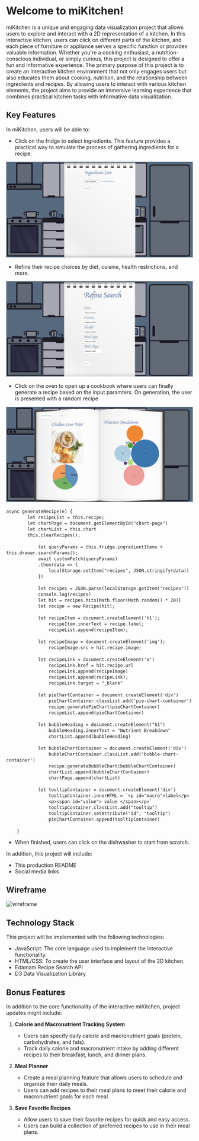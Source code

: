# Welcome to miKitchen!

   miKitchen is a unique and engaging data visualization project that allows users to explore and interact with a 2D representation of a kitchen. In this interactive kitchen, users can click on different parts of the kitchen, and each piece of furniture or appliance serves a specific function or provides valuable information. Whether you're a cooking enthusiast, a nutrition-conscious individual, or simply curious, this project is designed to offer a fun and informative experience. The primary purpose of this project is to create an interactive kitchen environment that not only engages users but also educates them about cooking, nutrition, and the relationship between ingredients and recipes. By allowing users to interact with various kitchen elements, the project aims to provide an immersive learning experience that combines practical kitchen tasks with informative data visualization.

## Key Features

In miKitchen, users will be able to:

- Click on the fridge to select ingredients. This feature provides a practical way to simulate the process of gathering ingredients for a recipe.

![fridge_page](./src/assets/ingredientspage.png) 
  
- Refine their recipe choices by diet, cuisine, health restrictions, and more.

![drawer page](./src/assets/drawerPage.png)

  
- Click on the oven to open up a cookbook where users can finally generate a recipe based on the input paramters. On generation, the user is presented with a random recipe

![recipe page](./src/assets/recipePage.png) 

```
async generateRecipe(e) {
        let recipeList = this.recipe;
        let chartPage = document.getElementById("chart-page")
        let chartList = this.chart
        this.clearRecipes();

            let queryParams = this.fridge.ingredientItems + this.drawer.searchParams();
            await customFetch(queryParams)
            .then(data => {
                localStorage.setItem("recipes", JSON.stringify(data))
            })

            let recipes = JSON.parse(localStorage.getItem("recipes"))
            console.log(recipes)
            let hit = recipes.hits[Math.floor(Math.random() * 20)]
            let recipe = new Recipe(hit);

            let recipeItem = document.createElement('h1');
                recipeItem.innerText = recipe.label;
                recipeList.append(recipeItem);

            let recipeImage = document.createElement('img');
                recipeImage.src = hit.recipe.image;
                
            let recipeLink = document.createElement('a')
                recipeLink.href = hit.recipe.url
                recipeLink.append(recipeImage)
                recipeList.append(recipeLink);
                recipeLink.target = "_blank"

            let pieChartContainer = document.createElement('div')
                pieChartContainer.classList.add('pie-chart-container')
                recipe.generatePieChart(pieChartContainer)
                recipeList.append(pieChartContainer)

            let bubbleHeading = document.createElement("h1")
                bubbleHeading.innerText = "Nutrient Breakdown"
                chartList.append(bubbleHeading)

            let bubbleChartContainer = document.createElement('div')
                bubbleChartContainer.classList.add('bubble-chart-container')
                recipe.generateBubbleChart(bubbleChartContainer)
                chartList.append(bubbleChartContainer)
                chartPage.append(chartList)

            let tooltipContainer = document.createElement('div')
                tooltipContainer.innerHTML = `<p id="macro">label</p>
                <p><span id="value"> value </span></p>`
                tooltipContainer.classList.add("tooltip")
                tooltipContainer.setAttribute("id", "tooltip")
                pieChartContainer.append(tooltipContainer)

    }
```

  
- When finished, users can click on the dishwasher to start from scratch.


In addition, this project will include:

- This production README
- Social media links

## Wireframe 

![wireframe](./wireframe.png)

## Technology Stack

This project will be implemented with the following technologies:
- JavaScript: The core language used to implement the interactive functionality.
- HTML/CSS: To create the user interface and layout of the 2D kitchen.
- Edamam Recipe Search API
- D3 Data Visualization Library


## Bonus Features

In addition to the core functionality of the interactive miKitchen, project updates might include:

1. **Calorie and Macronutrient Tracking System**
   - Users can specify daily calorie and macronutrient goals (protein, carbohydrates, and fats).
   - Track daily calorie and macronutrient intake by adding different recipes to their breakfast, lunch, and dinner plans.

2. **Meal Planner**
   - Create a meal planning feature that allows users to schedule and organize their daily meals.
   - Users can add recipes to their meal plans to meet their calorie and macronutrient goals for each meal.

3. **Save Favorite Recipes**
   - Allow users to save their favorite recipes for quick and easy access.
   - Users can build a collection of preferred recipes to use in their meal plans.


